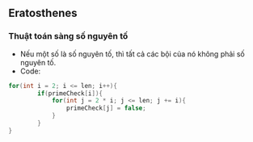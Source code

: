 ## Eratosthenes
### Thuật toán sàng số nguyên tố
* Nếu một số là số nguyên tố, thì tất cả các bội của nó không phải số nguyên tố.
* Code:
```c
for(int i = 2; i <= len; i++){
        if(primeCheck[i]){
            for(int j = 2 * i; j <= len; j += i){
                primeCheck[j] = false;
            }
        }
}
```

